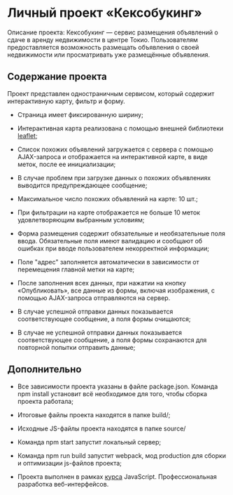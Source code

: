 # Личный проект «Кексобукинг»

Описание проекта: Кексобукинг — сервис размещения объявлений о сдаче в аренду недвижимости в центре Токио. Пользователям предоставляется возможность размещать объявления о своей недвижимости или просматривать уже размещённые объявления.

## Содержание проекта

Проект представлен одностраничным сервисом, который содержит интерактивную карту, фильтр и форму.

- Страница имеет фиксированную ширину;

- Интерактивная карта реализована с помощью внешней библиотеки [leaflet](https://leafletjs.com/);

- Список похожих объявлений загружается с сервера с помощью AJAX-запроса и отображается на интерактивной карте, в виде меток, после ее инициализации;

- В случае проблем при загрузке данных о похожих объявлениях выводится предупреждающее сообщение;

- Максимальное число похожих объявлений на карте: 10 шт.;

- При фильтрации на карте отображается не больше 10 меток удовлетворяющим выбранным условиям;

- Форма размещения содержит обязательные и необязательные поля ввода. Обязательные поля имеют валидацию и сообщают об ошибках при вводе пользователем некорректной информации;

- Поле "адрес" заполняется автоматически в зависимости от перемещения главной метки на карте;

- После заполнения всех данных, при нажатии на кнопку «Опубликовать», все данные из формы, включая изображения, с помощью AJAX-запроса отправляются на сервер.

- В случае успешной отправки данных показывается соответствующее сообщение, а поля формы очищаются;

- В случае не успешной отправки данных показывается соответствующее сообщение, а поля формы сохранаются для повторной попытки отправить данные;

## Дополнительно
- Все зависимости проекта указаны в файле package.json. Команда npm install установит всё необходимое для того, чтобы сборка проекта работала;
- Итоговые файлы проекта находятся в папке build/;
- Исходные JS-файлы проекта находятся в папке source/
- Команда npm start запустит локальный сервер;
- Команда npm run build запустит webpack, мод production для сборки и оптимизации js-файлов проекта;

- Проекта выполнен в рамках [курса](https://htmlacademy.ru/intensive/javascript) JavaScript. Профессиональная разработка веб-интерфейсов.
